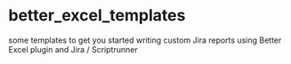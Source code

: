 # better_excel_templates
some templates to get you started writing custom Jira reports using Better Excel plugin and Jira / Scriptrunner 
